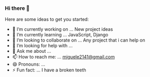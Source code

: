 ### Hi there 👋

<!--
**leugimlenipse/leugimlenipse** is a ✨ _special_ ✨ repository because its `README.md` (this file) appears on your GitHub profile.
-->
Here are some ideas to get you started:

- 🔭 I’m currently working on ... New project ideas
- 🌱 I’m currently learning ... JavaScript, Django
- 👯 I’m looking to collaborate on ... Any project that i can help on
- 🤔 I’m looking for help with ...
- 💬 Ask me about ...
- 📫 How to reach me: ... miguele2141@gmail.com
- 😄 Pronouns: ...
- ⚡ Fun fact: ... I have a broken teeth

